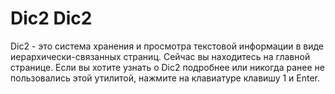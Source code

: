 Dic2
Dic2
====

Dic2 - это система хранения и просмотра текстовой информации в виде иерархически-связанных страниц. Сейчас вы находитесь на главной странице. Если вы хотите узнать о Dic2 подробнее или никогда ранее не пользовались этой утилитой, нажмите на клавиатуре клавишу 1 и Enter.
